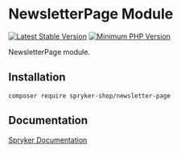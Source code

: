 # NewsletterPage Module
[![Latest Stable Version](https://poser.pugx.org/spryker-shop/newsletter-page/v/stable.svg)](https://packagist.org/packages/spryker-shop/newsletter-page)
[![Minimum PHP Version](https://img.shields.io/badge/php-%3E%3D%207.4-8892BF.svg)](https://php.net/)

NewsletterPage module.

## Installation

```
composer require spryker-shop/newsletter-page
```

## Documentation

[Spryker Documentation](https://academy.spryker.com)
